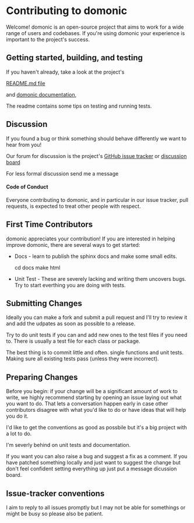 Contributing to domonic
=======================

Welcome!  domonic is an open-source project that aims to work for a wide
range of users and codebases.  If you're using domonic your experience
is important to the project's success.


Getting started, building, and testing
--------------------------------------

If you haven't already, take a look at the project's

[README.md file](README.md)

and [domonic documentation](https://mypy.readthedocs.io/en/latest/),

The readme contains some tips on testing and running tests.


Discussion
----------

If you found a bug or think something should behave differently we want to hear from you!

Our forum for discussion is the project's 
[GitHub issue tracker](https://github.com/byteface/domonic/issues) or 
[discussion board](https://github.com/byteface/domonic/discussions)

For less formal discussion send me a message

#### Code of Conduct

Everyone contributing to domonic, and in particular in our
issue tracker, pull requests, is expected to treat other people with respect.

First Time Contributors
-----------------------

domonic appreciates your contribution! If you are interested in helping improve
domonic, there are several ways to get started:


* Docs - learn to publish the sphinx docs and make some small edits.

    cd docs
    make html


* Unit Test - These are severely lacking and writing them uncovers bugs. Try to start everthing you are doing with tests.


Submitting Changes
------------------

Ideally you can make a fork and submit a pull request and I'll try to review it and add the udpates as soon as possible to a release.

Try to do unit tests if you can and add new ones to the test files if you need to. There is usually a test file for each class or package.

The best thing is to commit little and often. single functions and unit tests. Making sure all existing tests pass (unless they were incorrect).


Preparing Changes
-----------------

Before you begin: if your change will be a significant amount of work
to write, we highly recommend starting by opening an issue laying out
what you want to do.  That lets a conversation happen early in case
other contributors disagree with what you'd like to do or have ideas
that will help you do it.


I'd like to get the conventions as good as possbile but it's a big project with a lot to do.

I'm severly behind on unit tests and documentation.

If you want you can also raise a bug and suggest a fix as a comment. If you have patched something locally and just want to suggest the change but don't feel confident setting everything up just put a message dicussion board.


Issue-tracker conventions
-------------------------

I aim to reply to all issues promptly but I may not be able for somethings or might be busy so please also be patient.
